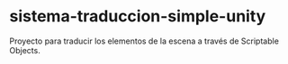 # sistema-traduccion-simple-unity
Proyecto para traducir los elementos de la escena a través de Scriptable Objects.
